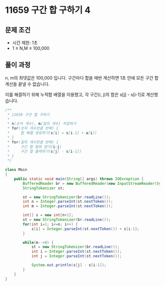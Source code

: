 # 11659 구간 합 구하기 4

[](https://www.acmicpc.net/problem/11659)

## 문제 조건

- 시간 제한:  1초
- 1 ≤ N,M ≤ 100,000

## 풀이 과정

n, m의 최댓값은 100,000 입니다. 구간마다 합을 매번 계산하면 1초 안에 모든 구간 합 계산을 끝낼 수 없습니다.

이를 해결하기 위해 누적합 배열을 이용했고, 각 구간(i, j)의 합은 s[j] - s[i-1]로 계산했습니다.

```java
/**
 * 11659 구간 합 구하기
 *
 * n(숫자 개수), m(질의 개수) 저장하기
 * for(숫자 개수만큼 반복) {
 *     합 배열 생성하기(s[i] = s[i-1] + a[i])
 * }
 * for(질의 개수만큼 반복) {
 *     구간 합 범위 받기(i~j)
 *     구간 합 출력하기(s[j] - s[i-1])
 * }
 */
 
class Main
{
    public static void main(String[] args) throws IOException {
        BufferedReader br = new BufferedReader(new InputStreamReader(System.in));
        StringTokenizer st;

        st = new StringTokenizer(br.readLine());
        int n = Integer.parseInt(st.nextToken());
        int m = Integer.parseInt(st.nextToken());

        int[] s = new int[n+1];
        st = new StringTokenizer(br.readLine());
        for(int i=1; i<=n; i++) {
            s[i] = Integer.parseInt(st.nextToken()) + s[i-1];
        }

        while(m-->0) {
            st = new StringTokenizer(br.readLine());
            int i = Integer.parseInt(st.nextToken());
            int j = Integer.parseInt(st.nextToken());

            System.out.println(s[j] - s[i-1]);
        }
    }
}
```